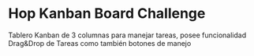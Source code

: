 # Hop Kanban Board Challenge

Tablero Kanban de 3 columnas para manejar tareas, posee funcionalidad Drag&Drop de Tareas como también botones de manejo
